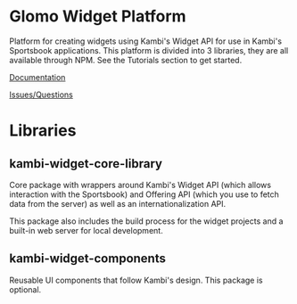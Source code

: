 # Glomo Widget Platform

Platform for creating widgets using Kambi's Widget API for use in Kambi's Sportsbook applications. This platform is divided into 3 libraries, they are all available through NPM. See the Tutorials section to get started.

[Documentation](http://kambi-sportsbook-widgets.github.io/widget-core-library/)

[Issues/Questions](https://github.com/kambi-sportsbook-widgets/widget-core-library/issues)

# Libraries

## kambi-widget-core-library

Core package with wrappers around Kambi's Widget API (which allows interaction with the Sportsbook) and Offering API (which you use to fetch data from the server) as well as an internationalization API.

This package also includes the build process for the widget projects and a built-in web server for local development.

## kambi-widget-components

Reusable UI components that follow Kambi's design. This package is optional.
